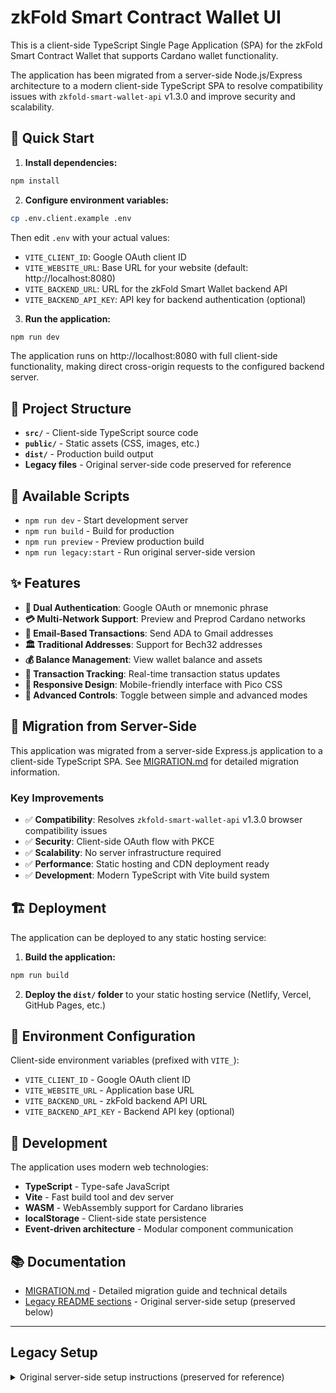 # zkFold Smart Contract Wallet UI 

This is a client-side TypeScript Single Page Application (SPA) for the zkFold Smart Contract Wallet that supports Cardano wallet functionality.

The application has been migrated from a server-side Node.js/Express architecture to a modern client-side TypeScript SPA to resolve compatibility issues with `zkfold-smart-wallet-api` v1.3.0 and improve security and scalability.

## 🚀 Quick Start

1. **Install dependencies:**
```bash
npm install
```

2. **Configure environment variables:**
```bash
cp .env.client.example .env
```
Then edit `.env` with your actual values:
- `VITE_CLIENT_ID`: Google OAuth client ID
- `VITE_WEBSITE_URL`: Base URL for your website (default: http://localhost:8080)
- `VITE_BACKEND_URL`: URL for the zkFold Smart Wallet backend API
- `VITE_BACKEND_API_KEY`: API key for backend authentication (optional)

3. **Run the application:**
```bash
npm run dev
```

The application runs on http://localhost:8080 with full client-side functionality, making direct cross-origin requests to the configured backend server.

## 📁 Project Structure

- **`src/`** - Client-side TypeScript source code
- **`public/`** - Static assets (CSS, images, etc.)
- **`dist/`** - Production build output
- **Legacy files** - Original server-side code preserved for reference

## 🔧 Available Scripts

- `npm run dev` - Start development server
- `npm run build` - Build for production
- `npm run preview` - Preview production build
- `npm run legacy:start` - Run original server-side version

## ✨ Features

- **🔐 Dual Authentication**: Google OAuth or mnemonic phrase
- **💳 Multi-Network Support**: Preview and Preprod Cardano networks
- **📧 Email-Based Transactions**: Send ADA to Gmail addresses
- **🏛️ Traditional Addresses**: Support for Bech32 addresses
- **💰 Balance Management**: View wallet balance and assets
- **🔄 Transaction Tracking**: Real-time transaction status updates
- **📱 Responsive Design**: Mobile-friendly interface with Pico CSS
- **🎨 Advanced Controls**: Toggle between simple and advanced modes

## 🔄 Migration from Server-Side

This application was migrated from a server-side Express.js application to a client-side TypeScript SPA. See [MIGRATION.md](./MIGRATION.md) for detailed migration information.

### Key Improvements

- ✅ **Compatibility**: Resolves `zkfold-smart-wallet-api` v1.3.0 browser compatibility issues
- ✅ **Security**: Client-side OAuth flow with PKCE
- ✅ **Scalability**: No server infrastructure required
- ✅ **Performance**: Static hosting and CDN deployment ready
- ✅ **Development**: Modern TypeScript with Vite build system

## 🏗️ Deployment

The application can be deployed to any static hosting service:

1. **Build the application:**
```bash
npm run build
```

2. **Deploy the `dist/` folder** to your static hosting service (Netlify, Vercel, GitHub Pages, etc.)

## 🔐 Environment Configuration

Client-side environment variables (prefixed with `VITE_`):
- `VITE_CLIENT_ID` - Google OAuth client ID
- `VITE_WEBSITE_URL` - Application base URL  
- `VITE_BACKEND_URL` - zkFold backend API URL
- `VITE_BACKEND_API_KEY` - Backend API key (optional)

## 🧪 Development

The application uses modern web technologies:
- **TypeScript** - Type-safe JavaScript
- **Vite** - Fast build tool and dev server
- **WASM** - WebAssembly support for Cardano libraries
- **localStorage** - Client-side state persistence
- **Event-driven architecture** - Modular component communication

## 📚 Documentation

- [MIGRATION.md](./MIGRATION.md) - Detailed migration guide and technical details
- [Legacy README sections](#legacy-setup) - Original server-side setup (preserved below)

---

## Legacy Setup

<details>
<summary>Original server-side setup instructions (preserved for reference)</summary>

### Original Server-Side Setup

1. Install dependencies:
```bash
npm install
```

2. Configure environment variables:
```bash
cp .env.example .env
```
Then edit `.env` with your actual values:
- `CLIENT_ID` & `CLIENT_SECRET`: Google OAuth credentials
- `WEBSITE_URL`: Base URL for your website (includes protocol, host, and port)
- `BACKEND_URL`: URL for the zkFold Smart Wallet backend API
- `PORT`: Port number for the HTTP server
- `SESSION_SECRET`: Secure random string for session encryption
- `BACKEND_API_KEY`: API key for backend authentication (optional)

3. Run the legacy server:
```bash
npm run legacy:start
```

</details>
